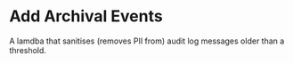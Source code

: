 # Add Archival Events

A lamdba that sanitises (removes PII from) audit log messages older than a threshold.
